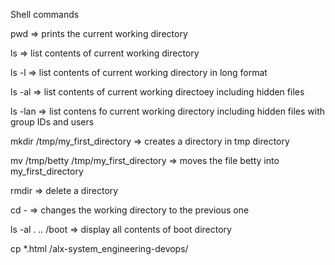 Shell commands

pwd => prints the current working directory

ls => list contents of current working directory



ls -l => list contents of current working directory in long format

ls -al => list contents of current working directoey including hidden files

ls -lan => list contens fo current working directory including hidden files with group IDs and users

mkdir /tmp/my_first_directory => creates a directory in tmp directory

mv /tmp/betty /tmp/my_first_directory => moves the file betty into my_first_directory



rmdir => delete a directory

cd - => changes the working directory to the previous one

ls -al . .. /boot => display all contents of boot directory





cp *.html /alx-system_engineering-devops/
